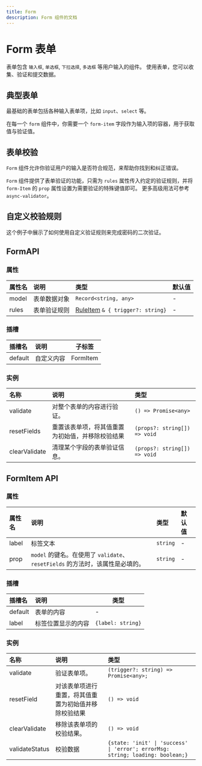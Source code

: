 ```yaml
---
title: Form
description: Form 组件的文档
---
```


# Form 表单

表单包含 `输入框`, `单选框`, `下拉选择`, `多选框` 等用户输入的组件。
使用表单，您可以收集、验证和提交数据。

## 典型表单

最基础的表单包括各种输入表单项，比如 `input`、`select` 等。

在每一个 `form` 组件中，你需要一个 `form-item` 字段作为输入项的容器，用于获取值与验证值。

<preview path="../demo/Form/Basic.vue" title="典型表单" description="Form 典型表单"></preview>

## 表单校验

`Form` 组件允许你验证用户的输入是否符合规范，来帮助你找到和纠正错误。

`Form` 组件提供了表单验证的功能，只需为 `rules` 属性传入约定的验证规则，并将 `form-Item` 的 `prop` 属性设置为需要验证的特殊键值即可。 更多高级用法可参考 `async-validator`。

<preview path="../demo/Form/Validate.vue" title="表单校验" description="Form 表单校验"></preview>

## 自定义校验规则

这个例子中展示了如何使用自定义验证规则来完成密码的二次验证。

<preview path="../demo/Form/CustomValidate.vue" title="自定义校验规则" description="Form 自定义校验规则"></preview>

## FormAPI

### 属性

| 属性名 | 说明         | 类型                                                                                                         | 默认值 |
| :----- | :----------- | :----------------------------------------------------------------------------------------------------------- | :----- |
| model  | 表单数据对象 | `Record<string, any>`                                                                                        | -      |
| rules  | 表单验证规则 | [RuleItem](https://github.com/yiminghe/async-validator/blob/master/src/interface.ts) `& { trigger?: string}` | -      |

### 插槽

| 插槽名  | 说明       | 子标签   |
| :------ | :--------- | -------- |
| default | 自定义内容 | FormItem |

### 实例

| 名称          | 说明                                             | 类型                         |
| :------------ | :----------------------------------------------- | :--------------------------- |
| validate      | 对整个表单的内容进行验证。                       | `() => Promise<any>`         |
| resetFields   | 重置该表单项，将其值重置为初始值，并移除校验结果 | `(props?: string[]) => void` |
| clearValidate | 清理某个字段的表单验证信息。                     | `(props?: string[]) => void` |

## FormItem API

### 属性

| 属性名 | 说明                                                                          | 类型     | 默认值 |
| :----- | :---------------------------------------------------------------------------- | :------- | :----- |
| label  | 标签文本                                                                      | `string` | -      |
| prop   | `model` 的键名。在使用了 `validate`、`resetFields` 的方法时，该属性是必填的。 | `string` | -      |

### 插槽

| 插槽名  | 说明               | 类型              |
| :------ | :----------------- | ----------------- |
| default | 表单的内容         | -                 |
| label   | 标签位置显示的内容 | `{label: string}` |

### 实例

| 名称           | 说明                                                 | 类型                                                                           |
| :------------- | :--------------------------------------------------- | :----------------------------------------------------------------------------- |
| validate       | 验证表单项。                                         | `(trigger?: string) => Promise<any>;`                                          |
| resetField     | 对该表单项进行重置，将其值重置为初始值并移除校验结果 | `() => void`                                                                   |
| clearValidate  | 移除该表单项的校验结果。                             | `() => void`                                                                   |
| validateStatus | 校验数据                                             | `{state: 'init' \| 'success' \| 'error'; errorMsg: string; loading: boolean;}` |
